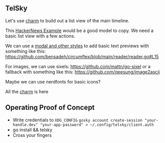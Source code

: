TelSky
---

Let's use [charm](https://github.com/charmbracelet/bubbles?tab=readme-ov-file#list) to build out a list view of the main timeline.

This [HackerNews Example](https://github.com/bensadeh/circumflex/tree/main) would be a good model to copy. We need a basic list view
with a few actions.

We can use a [modal and other styles](https://github.com/charmbracelet/lipgloss) to add basic text previews with something like this: https://github.com/bensadeh/circumflex/blob/main/reader/reader.go#L15

For images, we can use sixels: https://github.com/mattn/go-sixel or a fallback with something like this: https://github.com/qeesung/image2ascii

Maybe we can use nerdfonts for basic icons?

All the [charm](https://charm.sh/) is here

## Operating Proof of Concept

* Write credentials to `XDG_CONFIG` `gosky account create-session "your-handle.dev" "your-app-password" > ~/.config/telsky/client.auth`
* go install && telsky
* Cross your fingers
